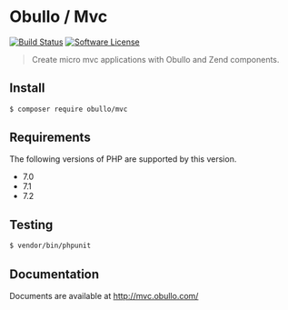 
# Obullo / Mvc

[![Build Status](https://travis-ci.org/obullo/Mvc.svg?branch=master)](https://travis-ci.org/obullo/Mvc)
[![Software License](https://img.shields.io/badge/license-MIT-brightgreen.svg)](LICENSE.md)

> Create micro mvc applications with Obullo and Zend components.

## Install

``` bash
$ composer require obullo/mvc
```

## Requirements

The following versions of PHP are supported by this version.

* 7.0
* 7.1
* 7.2

## Testing

``` bash
$ vendor/bin/phpunit
```

## Documentation

Documents are available at <a href="http://framework.obullo.com/">http://mvc.obullo.com/</a>
